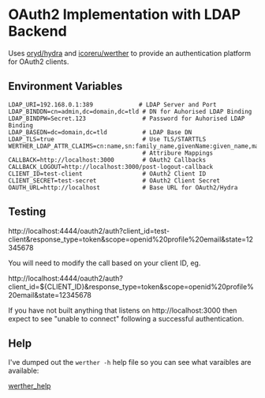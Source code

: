 # OAuth2 Implementation with LDAP Backend

Uses [oryd/hydra](https://github.com/ory/hydra) and [icoreru/werther](https://github.com/i-core/werther) to provide an authentication platform for OAuth2 clients.

## Environment Variables

```properties
LDAP_URI=192.168.0.1:389             # LDAP Server and Port
LDAP_BINDDN=cn=admin,dc=domain,dc=tld # DN for Auhorised LDAP Binding
LDAP_BINDPW=Secret.123                # Password for Auhorised LDAP Binding
LDAP_BASEDN=dc=domain,dc=tld          # LDAP Base DN
LDAP_TLS=true                         # Use TLS/STARTTLS
WERTHER_LDAP_ATTR_CLAIMS=cn:name,sn:family_name,givenName:given_name,mail:mail
                                      # Attribure Mappings
CALLBACK=http://localhost:3000        # OAuth2 Callbacks
CALLBACK_LOGOUT=http://localhost:3000/post-logout-callback
CLIENT_ID=test-client                 # OAuth2 Client ID
CLIENT_SECRET=test-secret             # OAuth2 Client Secret
OAUTH_URL=http://localhost            # Base URL for OAuth2/Hydra
```

## Testing

http://localhost:4444/oauth2/auth?client_id=test-client&response_type=token&scope=openid%20profile%20email&state=12345678

You will need to modify the call based on your client ID, eg.

http://localhost:4444/oauth2/auth?client_id=${CLIENT_ID}&response_type=token&scope=openid%20profile%20email&state=12345678

If you have not built anything that listens on http://localhost:3000 then expect to see "unable to connect" following a successful authentication.

## Help

I've dumped out the `werther -h` help file so you can see what varaibles are available:

[werther_help](./werther_help)